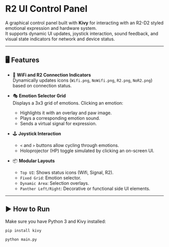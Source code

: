 # R2 UI Control Panel

A graphical control panel built with **Kivy** for interacting with an R2-D2 styled emotional expression and hardware system.  
It supports dynamic UI updates, joystick interaction, sound feedback, and visual state indicators for network and device status.

---

## 🖥️ Features

- 📡 **WiFi and R2 Connection Indicators**  
  Dynamically updates icons (`Wifi.png`, `NoWifi.png`, `R2.png`, `NoR2.png`) based on connection status.

- 🎭 **Emotion Selector Grid**  
  Displays a 3x3 grid of emotions. Clicking an emotion:
  - Highlights it with an overlay and paw image.
  - Plays a corresponding emotion sound.
  - Sends a virtual signal for expression.

- 🕹️ **Joystick Interaction**  
  - `<` and `>` buttons allow cycling through emotions.
  - Holoprojector (HP) toggle simulated by clicking an on-screen UI.

- 📦 **Modular Layouts**  
  - `Top UI`: Shows status icons (Wifi, Signal, R2).
  - `Fixed Grid`: Emotion selector.
  - `Dynamic Area`: Selection overlays.
  - `Panther Left/Right`: Decorative or functional side UI elements.


---

## ▶️ How to Run

Make sure you have Python 3 and Kivy installed:

```bash
pip install kivy

python main.py

